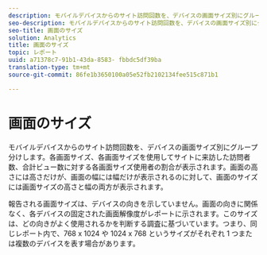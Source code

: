 ```yaml
---
description: モバイルデバイスからのサイト訪問回数を、デバイスの画面サイズ別にグループ分けします。各画面サイズ、各画面サイズを使用してサイトに来訪した訪問者数、合計ビュー数に対する各画面サイズ使用者の割合が表示されます。画面の高さには高さだけが、画面の幅には幅だけが表示されるのに対して、画面のサイズには画面サイズの高さと幅の両方が表示されます。
seo-description: モバイルデバイスからのサイト訪問回数を、デバイスの画面サイズ別にグループ分けします。各画面サイズ、各画面サイズを使用してサイトに来訪した訪問者数、合計ビュー数に対する各画面サイズ使用者の割合が表示されます。画面の高さには高さだけが、画面の幅には幅だけが表示されるのに対して、画面のサイズには画面サイズの高さと幅の両方が表示されます。
seo-title: 画面のサイズ
solution: Analytics
title: 画面のサイズ
topic: レポート
uuid: a71378c7-91b1-43da-8583- fbbdc5df39ba
translation-type: tm+mt
source-git-commit: 86fe1b3650100a05e52fb2102134fee515c871b1

---
```



# 画面のサイズ

モバイルデバイスからのサイト訪問回数を、デバイスの画面サイズ別にグループ分けします。各画面サイズ、各画面サイズを使用してサイトに来訪した訪問者数、合計ビュー数に対する各画面サイズ使用者の割合が表示されます。画面の高さには高さだけが、画面の幅には幅だけが表示されるのに対して、画面のサイズには画面サイズの高さと幅の両方が表示されます。

報告される画面サイズは、デバイスの向きを示していません。画面の向きに関係なく、各デバイスの固定された画面解像度がレポートに示されます。このサイズは、どの向きがよく使用されるかを判断する調査に基づいています。つまり、同じレポート内で、768 x 1024 や 1024 x 768 というサイズがそれぞれ 1 つまたは複数のデバイスを表す場合があります。
